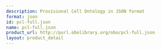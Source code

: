 ```yaml
---
description: Provisional Cell Ontology in JSON format
format: json
id: pcl-full.json
name: pcl-full.json
product_url: http://purl.obolibrary.org/obo/pcl-full.json
layout: product_detail
---
```

